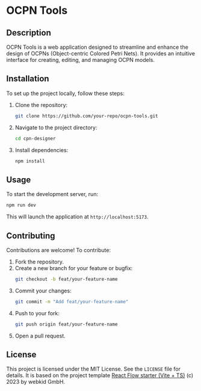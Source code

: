# OCPN Tools

## Description
OCPN Tools is a web application designed to streamline and enhance the design of OCPNs (Object-centric Colored Petri Nets). It provides an intuitive interface for creating, editing, and managing OCPN models.

## Installation
To set up the project locally, follow these steps:

1. Clone the repository:
   ```bash
   git clone https://github.com/your-repo/ocpn-tools.git
   ```
2. Navigate to the project directory:
   ```bash
   cd cpn-designer
   ```
3. Install dependencies:
   ```bash
   npm install
   ```

## Usage
To start the development server, run:
```bash
npm run dev
```
This will launch the application at `http://localhost:5173`.

## Contributing
Contributions are welcome! To contribute:

1. Fork the repository.
2. Create a new branch for your feature or bugfix:
   ```bash
   git checkout -b feat/your-feature-name
   ```
3. Commit your changes:
   ```bash
   git commit -m "Add feat/your-feature-name"
   ```
4. Push to your fork:
   ```bash
   git push origin feat/your-feature-name
   ```
5. Open a pull request.

## License
This project is licensed under the MIT License. See the `LICENSE` file for details.
It is based on the project template [React Flow starter (Vite + TS)](https://github.com/xyflow/vite-react-flow-template) (c) 2023 by webkid GmbH.
